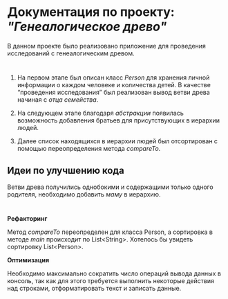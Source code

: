# Документация по проекту: *"Генеалогическое древо"* #

В данном проекте было реализовано приложение для проведения исследований с генеалогическим древом.
#

1. На первом этапе был описан класс *Person* для хранения личной информации о каждом человеке и количества детей. 
В качестве “проведения исследования” был реализован вывод ветви древа начиная с *отца семейства*.

2. На следующем этапе благодаря *абстракции* появилась возможность добавления братьев для присутствующих в иерархии людей.

3. Далее список находящихся в иерархии людей был отсортирован с помощью переопределения метода *compareTo*. 

## Идеи по улучшению кода ##

Ветви древа получились однобокими и содержащими только одного родителя, необходимо добавить *маму* в иерархию.
#

**Рефакторинг**

Метод *compareTo* переопределен для класса Person, а сортировка в методе *main* происходит по List<String<String>>. Хотелось бы увидеть сортировку List<Person<Person>>.

**Оптимизация**

Необходимо максимально сократить число операций вывода данных в консоль, так как для этого требуется выполнить некоторые действия над строками, отформатировать текст и записать данные.


